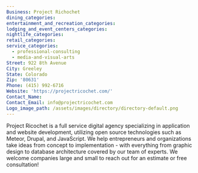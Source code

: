 ```yaml
---
Business: Project Richochet
dining_categories:
entertainment_and_recreation_categories:
lodging_and_event_centers_categories:
nightlife_categories:
retail_categories:
service_categories:
  - professional-consulting
  - media-and-visual-arts
Street: 922 8th Avenue
City: Greeley
State: Colorado
Zip: '80631'
Phone: (415) 992-6716
Website: 'https://projectricochet.com/'
Contact_Name:
Contact_Email: info@projectricochet.com
Logo_image_path: /assets/images/directory/directory-default.png
---
```



Project Ricochet is a full service digital agency specializing in application and website development, utilizing open source technologies such as Meteor, Drupal, and JavaScript. We help entrepreneurs and organizations take ideas from concept to implementation - with everything from graphic design to database architecture covered by our team of experts. We welcome companies large and small to reach out for an estimate or free consultation!